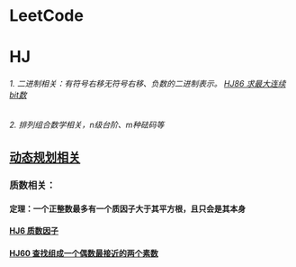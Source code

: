 # LeetCode

# HJ
###### 1. 二进制相关：有符号右移无符号右移、负数的二进制表示。 [HJ86 求最大连续bit数](https://www.nowcoder.com/practice/4b1658fd8ffb4217bc3b7e85a38cfaf2)
###### 2. 排列组合数学相关，n级台阶、m种砝码等

## [动态规划相关](https://github.com/proregress/LeetCode/tree/master/HJ85-最长回文子串)

### 质数相关：
#### 定理：一个正整数最多有一个质因子大于其平方根，且只会是其本身
#### [HJ6 质数因子](https://github.com/proregress/LeetCode/blob/master/HJ6-质数因子/Main.java)

#### [HJ60 查找组成一个偶数最接近的两个素数](https://github.com/proregress/LeetCode/tree/master/HJ60-查找组成一个偶数最接近的两个素数)
